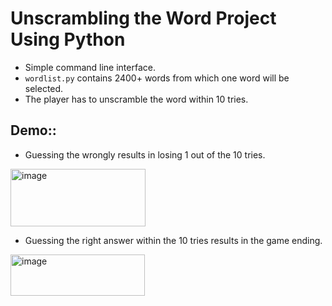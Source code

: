# Unscrambling the Word Project Using Python
- Simple command line interface.
- `wordlist.py` contains 2400+ words from which one word will be selected.
- The player has to unscramble the word within 10 tries.

## **Demo:**:
- Guessing the wrongly results in losing 1 out of the 10 tries.

<img width="216" height="92" alt="image" src="https://github.com/user-attachments/assets/ee4ba6c4-4870-49cf-95d0-769187ad482e" />

- Guessing the right answer within the 10 tries results in the game ending.

<img width="215" height="66" alt="image" src="https://github.com/user-attachments/assets/aa603125-1808-433e-afbe-490359ad0971" />
